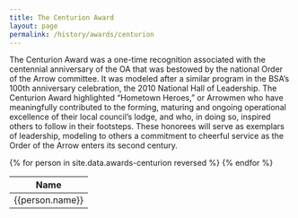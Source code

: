 ```yaml
---
title: The Centurion Award
layout: page
permalink: /history/awards/centurion
---
```

The Centurion Award was a one-time recognition associated with the centennial anniversary of the OA that was bestowed by the national Order of the Arrow committee. It was modeled after a similar program in the BSA’s 100th anniversary celebration, the 2010 National Hall of Leadership. The Centurion Award highlighted “Hometown Heroes,” or Arrowmen who have meaningfully contributed to the forming, maturing and ongoing operational excellence of their local council’s lodge, and who, in doing so, inspired others to follow in their footsteps. These honorees will serve as exemplars of leadership, modeling to others a commitment to cheerful service as the Order of the Arrow enters its second century.

<table class="table table-striped my-3 ">
  <thead>
    <tr>
      <th scope="col">Name</th>
    </tr>
  </thead>
  <tbody>
    {% for person in site.data.awards-centurion reversed %}
      <tr>
        <td>{{person.name}}</td>
      </tr>
    {% endfor %}
  </tbody>
</table>
